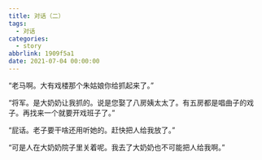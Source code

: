 ```yaml
---
title: 对话（二）
tags:
  - 对话
categories:
  - story
abbrlink: 1909f5a1
date: 2021-07-04 00:00:00
---
```


“老马啊。大有戏楼那个朱姑娘你给抓起来了。” 

“将军。是大奶奶让我抓的。说是您娶了八房姨太太了。有五房都是唱曲子的戏子。再找来一个就要开戏班子了。” 

“屁话。老子要干啥还用听她的。赶快把人给我放了。” 

“可是人在大奶奶院子里关着呢。我去了大奶奶也不可能把人给我啊。”


